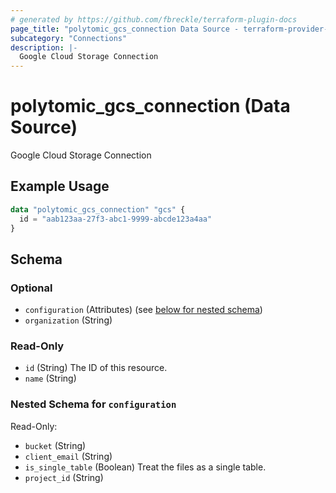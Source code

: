```yaml
---
# generated by https://github.com/fbreckle/terraform-plugin-docs
page_title: "polytomic_gcs_connection Data Source - terraform-provider-polytomic"
subcategory: "Connections"
description: |-
  Google Cloud Storage Connection
---
```


# polytomic_gcs_connection (Data Source)

Google Cloud Storage Connection

## Example Usage

```terraform
data "polytomic_gcs_connection" "gcs" {
  id = "aab123aa-27f3-abc1-9999-abcde123a4aa"
}
```

<!-- schema generated by tfplugindocs -->
## Schema

### Optional

- `configuration` (Attributes) (see [below for nested schema](#nestedatt--configuration))
- `organization` (String)

### Read-Only

- `id` (String) The ID of this resource.
- `name` (String)

<a id="nestedatt--configuration"></a>
### Nested Schema for `configuration`

Read-Only:

- `bucket` (String)
- `client_email` (String)
- `is_single_table` (Boolean) Treat the files as a single table.
- `project_id` (String)



